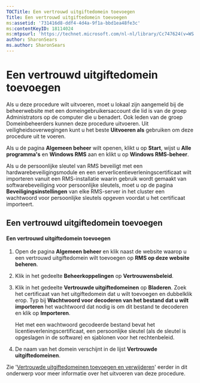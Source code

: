 ```yaml
---
TOCTitle: Een vertrouwd uitgiftedomein toevoegen
Title: Een vertrouwd uitgiftedomein toevoegen
ms:assetid: '731416d8-ddf4-4d4a-9f1a-bbd1ea48fe3c'
ms:contentKeyID: 18114024
ms:mtpsurl: 'https://technet.microsoft.com/nl-nl/library/Cc747624(v=WS.10)'
author: SharonSears
ms.author: SharonSears
---
```


Een vertrouwd uitgiftedomein toevoegen
======================================

Als u deze procedure wilt uitvoeren, moet u lokaal zijn aangemeld bij de beheerwebsite met een domeingebruikersaccount die lid is van de groep Administrators op de computer die u benadert. Ook leden van de groep Domeinbeheerders kunnen deze procedure uitvoeren. Uit veiligheidsoverwegingen kunt u het beste **Uitvoeren als** gebruiken om deze procedure uit te voeren.

Als u de pagina **Algemeen beheer** wilt openen, klikt u op **Start**, wijst u **Alle programma's** en **Windows RMS** aan en klikt u op **Windows RMS-beheer**.

Als u de persoonlijke sleutel van RMS beveiligt met een hardwarebeveiligingsmodule en een serverlicentieverleningscertificaat wilt importeren vanuit een RMS-installatie waarin gebruik wordt gemaakt van softwarebeveiliging voor persoonlijke sleutels, moet u op de pagina **Beveiligingsinstellingen** van elke RMS-server in het cluster een wachtwoord voor persoonlijke sleutels opgeven voordat u het certificaat importeert.

Een vertrouwd uitgiftedomein toevoegen
--------------------------------------

#### Een vertrouwd uitgiftedomein toevoegen

1.  Open de pagina **Algemeen beheer** en klik naast de website waarop u een vertrouwd uitgiftedomein wilt toevoegen op **RMS op deze website beheren**.

2.  Klik in het gedeelte **Beheerkoppelingen** op **Vertrouwensbeleid**.

3.  Klik in het gedeelte **Vertrouwde uitgiftedomeinen** op **Bladeren**. Zoek het certificaat van het uitgiftedomein dat u wilt toevoegen en dubbelklik erop. Typ bij **Wachtwoord voor decoderen van het bestand dat u wilt importeren** het wachtwoord dat nodig is om dit bestand te decoderen en klik op **Importeren**.

    Het met een wachtwoord gecodeerde bestand bevat het licentieverleningscertificaat, een persoonlijke sleutel (als de sleutel is opgeslagen in de software) en sjablonen voor het rechtenbeleid.

4.  De naam van het domein verschijnt in de lijst **Vertrouwde uitgiftedomeinen**.

Zie '[Vertrouwde uitgiftedomeinen toevoegen en verwijderen](https://technet.microsoft.com/d87b502d-5497-4ccd-badf-f6807d587cee)' eerder in dit onderwerp voor meer informatie over het uitvoeren van deze procedure.
